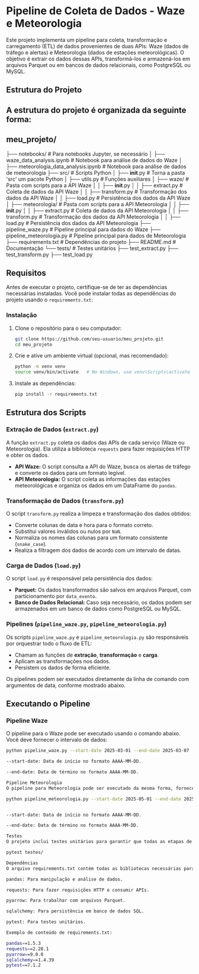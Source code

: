 # Pipeline de Coleta de Dados - Waze e Meteorologia

Este projeto implementa um pipeline para coleta, transformação e carregamento (ETL) de dados provenientes de duas APIs: Waze (dados de tráfego e alertas) e Meteorologia (dados de estações meteorológicas). O objetivo é extrair os dados dessas APIs, transformá-los e armazená-los em arquivos Parquet ou em bancos de dados relacionais, como PostgreSQL ou MySQL.

## Estrutura do Projeto

## A estrutura do projeto é organizada da seguinte forma:


## meu_projeto/
├── notebooks/                      # Para notebooks Jupyter, se necessário
│   ├── waze_data_analysis.ipynb    # Notebook para análise de dados do Waze
│   ├── meteorologia_data_analysis.ipynb # Notebook para análise de dados de meteorologia
├── src/                            # Scripts Python
│   ├── __init__.py                 # Torna a pasta 'src' um pacote Python
│   ├── utils.py                    # Funções auxiliares
│   ├── waze/                       # Pasta com scripts para a API Waze
│   │   ├── __init__.py
│   │   ├── extract.py              # Coleta de dados da API Waze
│   │   ├── transform.py            # Transformação dos dados da API Waze
│   │   ├── load.py                 # Persistência dos dados da API Waze
│   ├── meteorologia/               # Pasta com scripts para a API Meteorologia
│   │   ├── __init__.py
│   │   ├── extract.py              # Coleta de dados da API Meteorologia
│   │   ├── transform.py            # Transformação dos dados da API Meteorologia
│   │   ├── load.py                 # Persistência dos dados da API Meteorologia
├── pipeline_waze.py                # Pipeline principal para dados do Waze
├── pipeline_meteorologia.py        # Pipeline principal para dados de Meteorologia
├── requirements.txt                # Dependências do projeto
├── README.md                       # Documentação
└── tests/                          # Testes unitários
    ├── test_extract.py
    ├── test_transform.py
    ├── test_load.py 



## Requisitos

Antes de executar o projeto, certifique-se de ter as dependências necessárias instaladas. Você pode instalar todas as dependências do projeto usando o `requirements.txt`:

### Instalação

1. Clone o repositório para o seu computador:

    ```bash
    git clone https://github.com/seu-usuario/meu_projeto.git
    cd meu_projeto
    ```

2. Crie e ative um ambiente virtual (opcional, mas recomendado):

    ```bash
    python -m venv venv
    source venv/bin/activate   # No Windows, use venv\Scripts\activate
    ```

3. Instale as dependências:

    ```bash
    pip install -r requirements.txt
    ```

## Estrutura dos Scripts

### Extração de Dados (`extract.py`)

A função `extract.py` coleta os dados das APIs de cada serviço (Waze ou Meteorologia). Ela utiliza a biblioteca `requests` para fazer requisições HTTP e obter os dados.

- **API Waze:** O script consulta a API do Waze, busca os alertas de tráfego e converte os dados para um formato legível.
- **API Meteorologia:** O script coleta as informações das estações meteorológicas e organiza os dados em um DataFrame do `pandas`.

### Transformação de Dados (`transform.py`)

O script `transform.py` realiza a limpeza e transformação dos dados obtidos:

- Converte colunas de data e hora para o formato correto.
- Substitui valores inválidos ou nulos por `NaN`.
- Normaliza os nomes das colunas para um formato consistente (`snake_case`).
- Realiza a filtragem dos dados de acordo com um intervalo de datas.

### Carga de Dados (`load.py`)

O script `load.py` é responsável pela persistência dos dados:

- **Parquet:** Os dados transformados são salvos em arquivos Parquet, com particionamento por `data_evento`.
- **Banco de Dados Relacional:** Caso seja necessário, os dados podem ser armazenados em um banco de dados como PostgreSQL ou MySQL.

### Pipelines (`pipeline_waze.py`, `pipeline_meteorologia.py`)

Os scripts `pipeline_waze.py` e `pipeline_meteorologia.py` são responsáveis por orquestrar todo o fluxo de ETL:

- Chamam as funções de **extração**, **transformação** e **carga**.
- Aplicam as transformações nos dados.
- Persistem os dados de forma eficiente.

Os pipelines podem ser executados diretamente da linha de comando com argumentos de data, conforme mostrado abaixo.

## Executando o Pipeline

### Pipeline Waze

O pipeline para o Waze pode ser executado usando o comando abaixo. Você deve fornecer o intervalo de dados:

```bash
python pipeline_waze.py --start-date 2025-03-01 --end-date 2025-03-07

--start-date: Data de início no formato AAAA-MM-DD.

--end-date: Data de término no formato AAAA-MM-DD.

Pipeline Meteorologia
O pipeline para Meteorologia pode ser executado da mesma forma, fornecendo um intervalo de dados:

python pipeline_meteorologia.py --start-date 2025-05-01 --end-date 2025-05-07


--start-date: Data de início no formato AAAA-MM-DD.

--end-date: Data de término no formato AAAA-MM-DD.

Testes
O projeto inclui testes unitários para garantir que todas as etapas de extração, transformação e carga funcionem corretamente. Os testes estão localizados na pasta testes/, e você pode executá-los usando o pytest:

pytest testes/

Dependências
O arquivo requirements.txt contém todas as bibliotecas necessárias para o projeto. As principais dependências incluem:

pandas: Para manipulação e análise de dados.

requests: Para fazer requisições HTTP e consumir APIs.

pyarrow: Para trabalhar com arquivos Parquet.

sqlalchemy: Para persistência em banco de dados SQL.

pytest: Para testes unitários.

Exemplo de conteúdo de requirements.txt:

pandas==1.5.3
requests==2.28.1
pyarrow==9.0.0
sqlalchemy==1.4.39
pytest==7.1.2